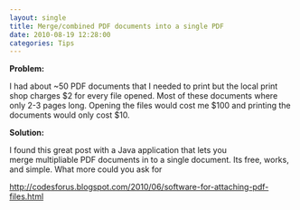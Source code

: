 ```yaml
---
layout: single
title: Merge/combined PDF documents into a single PDF 
date: 2010-08-19 12:28:00
categories: Tips
---
```

<strong>Problem: </strong>

I had about ~50 PDF documents that I needed to print but the local print shop charges $2 for every file opened. Most of these documents where only 2-3 pages long. Opening the files would cost me $100 and printing the documents would only cost $10.

<strong>Solution:</strong>

I found this great post with a Java application that lets you merge multipliable PDF documents in to a single document. Its free, works, and simple. What more could you ask for

<a href="http://codesforus.blogspot.com/2010/06/software-for-attaching-pdf-files.html">http://codesforus.blogspot.com/2010/06/software-for-attaching-pdf-files.html</a>
